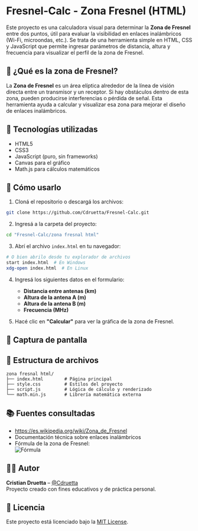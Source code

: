 
# Fresnel-Calc - Zona Fresnel (HTML)

Este proyecto es una calculadora visual para determinar la **Zona de Fresnel** entre dos puntos, útil para evaluar la visibilidad en enlaces inalámbricos (Wi-Fi, microondas, etc.). Se trata de una herramienta simple en HTML, CSS y JavaScript que permite ingresar parámetros de distancia, altura y frecuencia para visualizar el perfil de la zona de Fresnel.

## 📐 ¿Qué es la zona de Fresnel?

La **Zona de Fresnel** es un área elíptica alrededor de la línea de visión directa entre un transmisor y un receptor. Si hay obstáculos dentro de esta zona, pueden producirse interferencias o pérdida de señal. Esta herramienta ayuda a calcular y visualizar esa zona para mejorar el diseño de enlaces inalámbricos.

## 🔧 Tecnologías utilizadas

- HTML5
- CSS3
- JavaScript (puro, sin frameworks)
- Canvas para el gráfico
- Math.js para cálculos matemáticos

## 🚀 Cómo usarlo

1. Cloná el repositorio o descargá los archivos:

```bash
git clone https://github.com/Cdruetta/Fresnel-Calc.git
```

2. Ingresá a la carpeta del proyecto:

```bash
cd "Fresnel-Calc/zona fresnal html"
```

3. Abrí el archivo `index.html` en tu navegador:

```bash
# O bien abrilo desde tu explorador de archivos
start index.html  # En Windows
xdg-open index.html  # En Linux
```

4. Ingresá los siguientes datos en el formulario:
   - **Distancia entre antenas (km)**
   - **Altura de la antena A (m)**
   - **Altura de la antena B (m)**
   - **Frecuencia (MHz)**

5. Hacé clic en **"Calcular"** para ver la gráfica de la zona de Fresnel.

## 📸 Captura de pantalla

<!-- Podés agregar una imagen llamada screenshot.png aquí -->
<!-- ![captura](screenshot.png) -->

## 📁 Estructura de archivos

```
zona fresnal html/
├── index.html        # Página principal
├── style.css         # Estilos del proyecto
├── script.js         # Lógica de cálculo y renderizado
└── math.min.js       # Librería matemática externa
```

## 📚 Fuentes consultadas

- https://es.wikipedia.org/wiki/Zona_de_Fresnel
- Documentación técnica sobre enlaces inalámbricos
- Fórmula de la zona de Fresnel:  
  ![Fórmula](https://wikimedia.org/api/rest_v1/media/math/render/svg/26326f09dc196556c80937f8269c708a3a3e6a1a)

## 🧑‍💻 Autor

**Cristian Druetta** – [@Cdruetta](https://github.com/Cdruetta)  
Proyecto creado con fines educativos y de práctica personal.

## 📄 Licencia

Este proyecto está licenciado bajo la [MIT License](../LICENSE).
